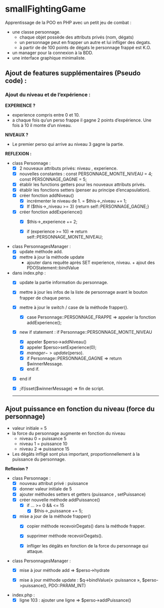 # smallFightingGame

Apprentissage de la POO en PHP avec un petit jeu de combat :

- une classe personnage.
  - chaque objet possède des attributs privés (nom, dégats)
  - un personnage peut en frapper un autre et lui infliger des degats. 
  - à partir de de 100 points de dégats le personnage frappé est K.O.
- un manager pour la connexion à la BDD.
- une interface graphique minimaliste.

## Ajout de features supplémentaires (Pseudo code) :

### Ajout du niveau et de l’expérience :

__EXPERIENCE ?__
* experience compris entre 0 et 10.
* a chaque fois qu’un perso frappe il gagne 2 points d’expérience. Une fois à 10 il monte d’un niveau. 

__NIVEAUX ?__
* Le premier perso qui arrive au niveau 3 gagne la partie. 

__REFLEXION :__

* class Personnage : 
    - [x]  2 nouveaux attributs privés: niveau , experience.
    - [x] nouvelles constantes : const PERSONNAGE_MONTE_NIVEAU = 4; const PERSONNAGE_GAGNE = 5;
    - [x] établir les functions getters pour les nouveaux attributs privés.
    - [x] établir les fonctions setters (penser au principe d’encapsulation).
    - [x] créer fonction addNiveau()
        - [x] incrémenter le niveau de 1. = $this->_niveau += 1;
        - [x] If ($this->_niveau >= 3) {return self::PERSONNAGE_GAGNE;}
    - [x] créer fonction addExperience()
        - [x] $this->_experience += 2;
        - [x] if (experience >= 10) => return self::PERSONNAGE_MONTE_NIVEAU;
	

* class PersonnagesManager : 
    - [x] update méthode add.
    - [x] mettre à jour la méthode update
        * ajouter dans requête après SET experience, niveau. + ajout des PDOStatement::bindValue

* dans index.php : 
    - [x] update la partie information du personnage.
    - [x] mettre à jour les infos de la liste de personnage avant le bouton frapper de chaque perso.
    - [x] mettre à jour le switch / case de la méthode frapper().
        - [x] case Personnage::PERSONNAGE_FRAPPE => appeler la fonction addExperience();
    - [x] new if statement : if Personnage::PERSONNAGE_MONTE_NIVEAU 
        - [x] appeler $perso->addNiveau()
        - [x] appeler $perso>setExperience(0);
        - [x] $manager->update($perso).
        - [x] if Personnage::PERSONNAGE_GAGNE => return $winnerMessage.
        - [x] end if.
    - [x] end if  
    - [x] ;if(isset($winnerMessage) => fin de script.


    ----



## Ajout puissance en fonction du niveau (force du personnage)
	
* valeur initiale = 5
* la force du personnage augmente en fonction du niveau 
    * niveau 0 = puissance 5
    * niveau 1 = puissance 10
    * niveau 2 => puissance 15
* Les dégâts infligé sont plus important, proportionnellement à la puissance du personnage. 


__Reflexion ?__

* class Personnage :
    - [x] nouveau attribut privé : puissance
    - [x] donner valeur initiale de 5
    - [x] ajouter méthodes setters et getters (puissance , setPuissance)
    - [x] créer nouvelle méthode addPuissance()
        - [x] if … >=  0 && <= 15
            - [x] $this->_puissance += 5;
    - [x] mise a jour de la méthode frapper()
        - [x] copier méthode recevoirDegats() dans la méthode frapper.
        - [x] supprimer méthode recevoirDegats().
        - [x] infliger les dégâts en fonction de la force du personnage qui attaque. 



* class PersonnagesManager :
    - [x] mise à jour méthode add => $perso->hydrate
    - [x] mise à jour méthode update : $q->bindValue(« :puissance », $perso->puissance(), PDO::PARAM_INT)


* index.php :
    - [x] ligne 103 : ajouter une ligne => $perso->addPuissance()
